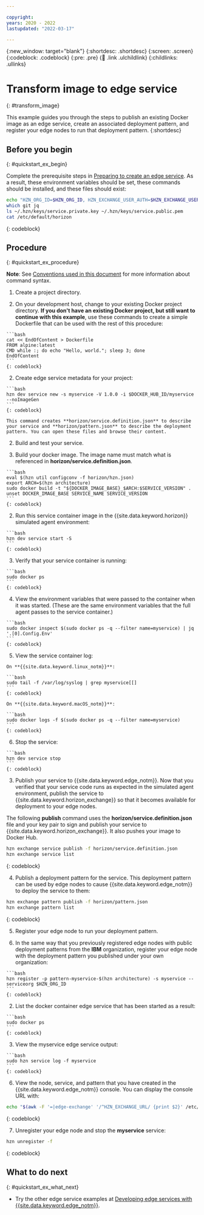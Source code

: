 ```yaml
---

copyright:
years: 2020 - 2022
lastupdated: "2022-03-17"

---
```


{:new_window: target="blank"}
{:shortdesc: .shortdesc}
{:screen: .screen}
{:codeblock: .codeblock}
{:pre: .pre}
{:child: .link .ulchildlink}
{:childlinks: .ullinks}

# Transform image to edge service
{: #transform_image}

This example guides you through the steps to publish an existing Docker image as an edge service, create an associated deployment pattern, and register your edge nodes to run that deployment pattern.
{:shortdesc}

## Before you begin
{: #quickstart_ex_begin}

Complete the prerequisite steps in [Preparing to create an edge service](service_containers.md). As a result, these environment variables should be set, these commands should be installed, and these files should exist:

```bash
echo "HZN_ORG_ID=$HZN_ORG_ID, HZN_EXCHANGE_USER_AUTH=$HZN_EXCHANGE_USER_AUTH, DOCKER_HUB_ID=$DOCKER_HUB_ID"
which git jq
ls ~/.hzn/keys/service.private.key ~/.hzn/keys/service.public.pem
cat /etc/default/horizon
```
{: codeblock}

## Procedure
{: #quickstart_ex_procedure}

**Note**: See [Conventions used in this document](../getting_started/document_conventions.md) for more information about command syntax.

1. Create a project directory.

  1. On your development host, change to your existing Docker project directory. **If you don't have an existing Docker project, but still want to continue with this example**, use these commands to create a simple Dockerfile that can be used with the rest of this procedure:

    ```bash
    cat << EndOfContent > Dockerfile
    FROM alpine:latest
    CMD while :; do echo "Hello, world."; sleep 3; done
    EndOfContent
    ```
    {: codeblock}

  2. Create edge service metadata for your project:

    ```bash
    hzn dev service new -s myservice -V 1.0.0 -i $DOCKER_HUB_ID/myservice --noImageGen
    ```
    {: codeblock}

    This command creates **horizon/service.definition.json** to describe your service and **horizon/pattern.json** to describe the deployment pattern. You can open these files and browse their content.

2. Build and test your service.

  1. Build your docker image. The image name must match what is referenced in **horizon/service.definition.json**.

    ```bash
    eval $(hzn util configconv -f horizon/hzn.json)
    export ARCH=$(hzn architecture)
    sudo docker build -t "${DOCKER_IMAGE_BASE}_$ARCH:$SERVICE_VERSION" .
    unset DOCKER_IMAGE_BASE SERVICE_NAME SERVICE_VERSION
    ```
    {: codeblock}

  2. Run this service container image in the {{site.data.keyword.horizon}} simulated agent environment:

    ```bash
    hzn dev service start -S
    ```
    {: codeblock}

  3. Verify that your service container is running:

    ```bash
    sudo docker ps
    ```
    {: codeblock}

  4. View the environment variables that were passed to the container when it was started. (These are the same environment variables that the full agent passes to the service container.)

    ```bash
    sudo docker inspect $(sudo docker ps -q --filter name=myservice) | jq '.[0].Config.Env'
    ```
    {: codeblock}

  5. View the service container log:

    On **{{site.data.keyword.linux_notm}}**:

    ```bash
    sudo tail -f /var/log/syslog | grep myservice[[]
    ```
    {: codeblock}

    On **{{site.data.keyword.macOS_notm}}**:

    ```bash
    sudo docker logs -f $(sudo docker ps -q --filter name=myservice)
    ```
    {: codeblock}

  6. Stop the service:

    ```bash
    hzn dev service stop
    ```
    {: codeblock}

3. Publish your service to {{site.data.keyword.edge_notm}}. Now that you verified that your service code runs as expected in the simulated agent environment, publish the service to {{site.data.keyword.horizon_exchange}} so that it becomes available for deployment to your edge nodes.

  The following **publish** command uses the **horizon/service.definition.json** file and your key pair to sign and publish your service to {{site.data.keyword.horizon_exchange}}. It also pushes your image to Docker Hub.

  ```bash
  hzn exchange service publish -f horizon/service.definition.json
  hzn exchange service list
  ```
  {: codeblock}

4. Publish a deployment pattern for the service. This deployment pattern can be used by edge nodes to cause {{site.data.keyword.edge_notm}} to deploy the service to them:

  ```bash
  hzn exchange pattern publish -f horizon/pattern.json
  hzn exchange pattern list
  ```
  {: codeblock}

5. Register your edge node to run your deployment pattern.

  1. In the same way that you previously registered edge nodes with public deployment patterns from the **IBM** organization, register your edge node with the deployment pattern you published under your own organization:

    ```bash
    hzn register -p pattern-myservice-$(hzn architecture) -s myservice --serviceorg $HZN_ORG_ID
    ```
    {: codeblock}

  2. List the docker container edge service that has been started as a result:

    ```bash
    sudo docker ps
    ```
    {: codeblock}

  3. View the myservice edge service output:

    ```bash
    sudo hzn service log -f myservice
    ```
    {: codeblock}

6. View the node, service, and pattern that you have created in the {{site.data.keyword.edge_notm}} console. You can display the console URL with:

  ```bash
  echo "$(awk -F '=|edge-exchange' '/^HZN_EXCHANGE_URL/ {print $2}' /etc/default/horizon)edge"
  ```
  {: codeblock}

7. Unregister your edge node and stop the **myservice** service:

  ```bash
  hzn unregister -f
  ```
  {: codeblock}

## What to do next
{: #quickstart_ex_what_next}

* Try the other edge service examples at [Developing edge services with {{site.data.keyword.edge_notm}}](developing.md).
